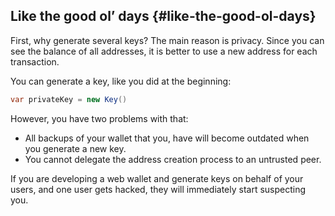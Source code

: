 ## Like the good ol’ days {#like-the-good-ol-days}

First, why generate several keys?
The main reason is privacy. Since you can see the balance of all addresses, it is better to use a new address for each transaction.

You can generate a key, like you did at the beginning:

```cs
var privateKey = new Key()
```

However, you have two problems with that:

*   All backups of your wallet that you, have will become outdated when you generate a new key.
*   You cannot delegate the address creation process to an untrusted peer.

If you are developing a web wallet and generate keys on behalf of your users, and one user gets hacked, they will immediately start suspecting you.